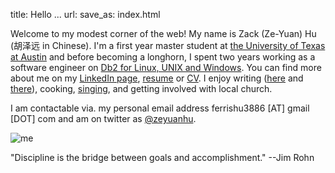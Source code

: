 title: Hello ...
url:
save_as: index.html

Welcome to my modest corner of the web! My name is Zack (Ze-Yuan) Hu (胡泽远 in Chinese). 
I'm a first year master student at [the University of Texas at Austin](https://www.utexas.edu/) and 
before becoming a longhorn, I spent two years working as a 
software engineer on [Db2 for Linux, UNIX and Windows](http://www.ibm.com/analytics/us/en/technology/db2/). 
You can find more about me on my [LinkedIn page](http://cn.linkedin.com/in/zhu45), 
[resume]({attach}/assets/zeyuan-hu-cv.pdf) or [CV]({attach}/assets/zeyuan-hu-cv-long.pdf). 
I enjoy writing ([here](http://zhu45.org/blog2/) and [there](http://zeyuanhu.wordpress.com/)), cooking, [singing]({filename}songs.md),
and getting involved with local church.

I am contactable via. my personal email address ferrishu3886 [AT] gmail [DOT] com and
am on twitter as [@zeyuanhu](https://twitter.com/zeyuanhu). 

<img src="/images/me2.jpg" class="img-fluid" alt="me" style="height: auto; max-width: 50%"/>

"Discipline is the bridge between goals and accomplishment." --Jim Rohn

